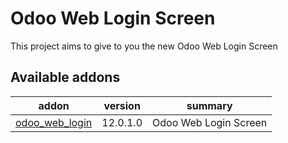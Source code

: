 Odoo Web Login Screen
=====================

This project aims to give to you the new Odoo Web Login Screen

[//]: # (addons)
Available addons
----------------
addon | version | summary
--- | --- | ---
[odoo_web_login](odoo_web_login/) | 12.0.1.0 | Odoo Web Login Screen

